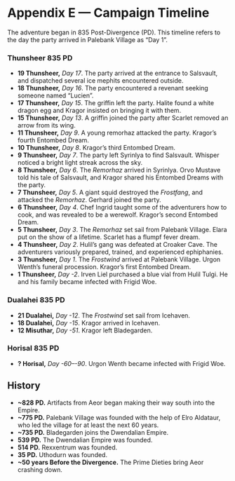 # Appendix E — Campaign Timeline

The adventure began in 835 Post-Divergence (PD). This timeline refers to the day the party arrived in Palebank Village as “Day 1”.

### Thunsheer 835 PD
- **19 Thunsheer,** _Day 17_. The party arrived at the entrance to Salsvault, and dispatched several ice mephits encountered outside.
- **18 Thunsheer,** _Day 16_. The party encountered a revenant seeking someone named “Lucien”.
- **17 Thunsheer,** _Day 15_. The griffin left the party. Halite found a white dragon egg and Kragor insisted on bringing it with them.
- **15 Thunsheer,** _Day 13_. A griffin joined the party after Scarlet removed an arrow from its wing.
- **11 Thunsheer,** _Day 9_. A young remorhaz attacked the party. Kragor’s fourth Entombed Dream.
- **10 Thunsheer,** _Day 8_. Kragor’s third Entombed Dream.
- **9 Thunsheer,** _Day 7_. The party left Syrinlya to find Salsvault. Whisper noticed a bright light streak across the sky.
- **8 Thunsheer,** _Day 6_. The _Remorhaz_ arrived in Syrinlya. Orvo Mustave told his tale of Salsvault, and Kragor shared his Entombed Dreams with the party.
- **7 Thunsheer,** _Day 5_. A giant squid destroyed the _Frostfang_, and attacked the _Remorhaz_. Gerhard joined the party.
- **6 Thunsheer,** _Day 4_. Chef Ingrid taught some of the adventurers how to cook, and was revealed to be a werewolf. Kragor’s second Entombed Dream.
- **5 Thunsheer,** _Day 3_. The _Remorhaz_ set sail from Palebank Village. Elara put on the show of a lifetime. Scarlet has a flumpf fever dream.
- **4 Thunsheer,** _Day 2_. Hulil’s gang was defeated at Croaker Cave. The adventurers variously prepared, trained, and experienced ephiphanies.
- **3 Thunsheer,** _Day 1_. The _Frostwind_ arrived at Palebank Village. Urgon Wenth’s funeral procession. Kragor’s first Entombed Dream.
- **1 Thunsheer,** _Day -2_. Irven Liel purchased a blue vial from Hulil Tulgi. He and his family became infected with Frigid Woe.

### Dualahei 835 PD

- **21 Dualahei,** _Day -12_. The _Frostwind_ set sail from Icehaven.
- **18 Dualahei,** _Day -15_. Kragor arrived in Icehaven.
- **12 Misuthar,** _Day -51_. Kragor left Bladegarden.

### Horisal 835 PD

- **? Horisal,** _Day -60–-90_. Urgon Wenth became infected with Frigid Woe.

## History

- **~828 PD.** Artifacts from Aeor began making their way south into the Empire.
- **~775 PD.** Palebank Village was founded with the help of Elro Aldataur, who led the village for at least the next 60 years.
- **~735 PD.** Bladegarden joins the Dwendalian Empire.
- **539 PD.** The Dwendalian Empire was founded.
- **514 PD.** Rexxentrum was founded.
- **35 PD.** Uthodurn was founded.
- **~50 years Before the Divergence.** The Prime Dieties bring Aeor crashing down.
